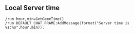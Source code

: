 ## Local Server time
```
/run hour,min=GetGameTime()
/run DEFAULT_CHAT_FRAME:AddMessage(format("Server time is %s:%s",hour,min));
```